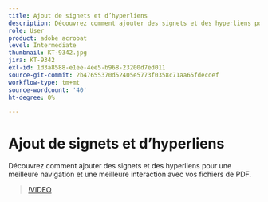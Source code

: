 ```yaml
---
title: Ajout de signets et d’hyperliens
description: Découvrez comment ajouter des signets et des hyperliens pour une meilleure navigation et une meilleure interaction avec vos fichiers de PDF
role: User
product: adobe acrobat
level: Intermediate
thumbnail: KT-9342.jpg
jira: KT-9342
exl-id: 1d3a8588-e1ee-4ee5-b968-23200d7ed011
source-git-commit: 2b47655370d52405e5773f0358c71aa65fdecdef
workflow-type: tm+mt
source-wordcount: '40'
ht-degree: 0%

---
```


# Ajout de signets et d’hyperliens

Découvrez comment ajouter des signets et des hyperliens pour une meilleure navigation et une meilleure interaction avec vos fichiers de PDF.

>[!VIDEO](https://video.tv.adobe.com/v/340837?quality=12&learn=on&hidetitle=true)
